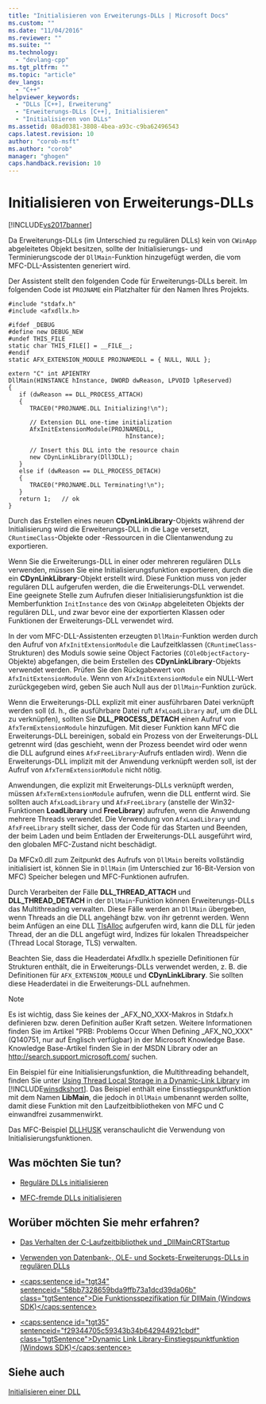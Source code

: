 ```yaml
---
title: "Initialisieren von Erweiterungs-DLLs | Microsoft Docs"
ms.custom: ""
ms.date: "11/04/2016"
ms.reviewer: ""
ms.suite: ""
ms.technology: 
  - "devlang-cpp"
ms.tgt_pltfrm: ""
ms.topic: "article"
dev_langs: 
  - "C++"
helpviewer_keywords: 
  - "DLLs [C++], Erweiterung"
  - "Erweiterungs-DLLs [C++], Initialisieren"
  - "Initialisieren von DLLs"
ms.assetid: 08ad0381-3808-4bea-a93c-c9ba62496543
caps.latest.revision: 10
author: "corob-msft"
ms.author: "corob"
manager: "ghogen"
caps.handback.revision: 10
---
```

# Initialisieren von Erweiterungs-DLLs
[!INCLUDE[vs2017banner](../assembler/inline/includes/vs2017banner.md)]

Da Erweiterungs\-DLLs \(im Unterschied zu regulären DLLs\) kein von `CWinApp` abgeleitetes Objekt besitzen, sollte der Initialisierungs\- und Terminierungscode der `DllMain`\-Funktion hinzugefügt werden, die vom MFC\-DLL\-Assistenten generiert wird.  
  
 Der Assistent stellt den folgenden Code für Erweiterungs\-DLLs bereit.  Im folgenden Code ist `PROJNAME` ein Platzhalter für den Namen Ihres Projekts.  
  
```  
#include "stdafx.h"  
#include <afxdllx.h>  
  
#ifdef _DEBUG  
#define new DEBUG_NEW  
#undef THIS_FILE  
static char THIS_FILE[] = __FILE__;  
#endif  
static AFX_EXTENSION_MODULE PROJNAMEDLL = { NULL, NULL };  
  
extern "C" int APIENTRY  
DllMain(HINSTANCE hInstance, DWORD dwReason, LPVOID lpReserved)  
{  
   if (dwReason == DLL_PROCESS_ATTACH)  
   {  
      TRACE0("PROJNAME.DLL Initializing!\n");  
  
      // Extension DLL one-time initialization  
      AfxInitExtensionModule(PROJNAMEDLL,   
                                 hInstance);  
  
      // Insert this DLL into the resource chain  
      new CDynLinkLibrary(Dll3DLL);  
   }  
   else if (dwReason == DLL_PROCESS_DETACH)  
   {  
      TRACE0("PROJNAME.DLL Terminating!\n");  
   }  
   return 1;   // ok  
}  
```  
  
 Durch das Erstellen eines neuen **CDynLinkLibrary**\-Objekts während der Initialisierung wird die Erweiterungs\-DLL in die Lage versetzt, `CRuntimeClass`\-Objekte oder \-Ressourcen in die Clientanwendung zu exportieren.  
  
 Wenn Sie die Erweiterungs\-DLL in einer oder mehreren regulären DLLs verwenden, müssen Sie eine Initialisierungsfunktion exportieren, durch die ein **CDynLinkLibrary**\-Objekt erstellt wird.  Diese Funktion muss von jeder regulären DLL aufgerufen werden, die die Erweiterungs\-DLL verwendet.  Eine geeignete Stelle zum Aufrufen dieser Initialisierungsfunktion ist die Memberfunktion `InitInstance` des von `CWinApp` abgeleiteten Objekts der regulären DLL, und zwar bevor eine der exportierten Klassen oder Funktionen der Erweiterungs\-DLL verwendet wird.  
  
 In der vom MFC\-DLL\-Assistenten erzeugten `DllMain`\-Funktion werden durch den Aufruf von `AfxInitExtensionModule` die Laufzeitklassen \(`CRuntimeClass`\-Strukturen\) des Moduls sowie seine Object Factories \(`COleObjectFactory`\-Objekte\) abgefangen, die beim Erstellen des **CDynLinkLibrary**\-Objekts verwendet werden.  Prüfen Sie den Rückgabewert von `AfxInitExtensionModule`. Wenn von `AfxInitExtensionModule` ein NULL\-Wert zurückgegeben wird, geben Sie auch Null aus der `DllMain`\-Funktion zurück.  
  
 Wenn die Erweiterungs\-DLL explizit mit einer ausführbaren Datei verknüpft werden soll \(d. h., die ausführbare Datei ruft `AfxLoadLibrary` auf, um die DLL zu verknüpfen\), sollten Sie **DLL\_PROCESS\_DETACH** einen Aufruf von `AfxTermExtensionModule` hinzufügen.  Mit dieser Funktion kann MFC die Erweiterungs\-DLL bereinigen, sobald ein Prozess von der Erweiterungs\-DLL getrennt wird \(das geschieht, wenn der Prozess beendet wird oder wenn die DLL aufgrund eines `AfxFreeLibrary`\-Aufrufs entladen wird\).  Wenn die Erweiterungs\-DLL implizit mit der Anwendung verknüpft werden soll, ist der Aufruf von `AfxTermExtensionModule` nicht nötig.  
  
 Anwendungen, die explizit mit Erweiterungs\-DLLs verknüpft werden, müssen `AfxTermExtensionModule` aufrufen, wenn die DLL entfernt wird.  Sie sollten auch `AfxLoadLibrary` und `AfxFreeLibrary` \(anstelle der Win32\-Funktionen **LoadLibrary** und **FreeLibrary**\) aufrufen, wenn die Anwendung mehrere Threads verwendet.  Die Verwendung von `AfxLoadLibrary` und `AfxFreeLibrary` stellt sicher, dass der Code für das Starten und Beenden, der beim Laden und beim Entladen der Erweiterungs\-DLL ausgeführt wird, den globalen MFC\-Zustand nicht beschädigt.  
  
 Da MFCx0.dll zum Zeitpunkt des Aufrufs von `DllMain` bereits vollständig initialisiert ist, können Sie in `DllMain` \(im Unterschied zur 16\-Bit\-Version von MFC\) Speicher belegen und MFC\-Funktionen aufrufen.  
  
 Durch Verarbeiten der Fälle **DLL\_THREAD\_ATTACH** und **DLL\_THREAD\_DETACH** in der `DllMain`\-Funktion können Erweiterungs\-DLLs das Multithreading verwalten.  Diese Fälle werden an `DllMain` übergeben, wenn Threads an die DLL angehängt bzw. von ihr getrennt werden.  Wenn beim Anfügen an eine DLL [TlsAlloc](http://msdn.microsoft.com/library/windows/desktop/ms686801) aufgerufen wird, kann die DLL für jeden Thread, der an die DLL angefügt wird, Indizes für lokalen Threadspeicher \(Thread Local Storage, TLS\) verwalten.  
  
 Beachten Sie, dass die Headerdatei Afxdllx.h spezielle Definitionen für Strukturen enthält, die in Erweiterungs\-DLLs verwendet werden, z. B. die Definitionen für `AFX_EXTENSION_MODULE` und **CDynLinkLibrary**.  Sie sollten diese Headerdatei in die Erweiterungs\-DLL aufnehmen.  
  
> [!NOTE]
>  Es ist wichtig, dass Sie keines der \_AFX\_NO\_XXX\-Makros in Stdafx.h definieren bzw. deren Definition außer Kraft setzen.  Weitere Informationen finden Sie im Artikel "PRB: Problems Occur When Defining \_AFX\_NO\_XXX" \(Q140751, nur auf Englisch verfügbar\) in der Microsoft Knowledge Base.  Knowledge Base\-Artikel finden Sie in der MSDN Library oder an [http:\/\/search.support.microsoft.com\/](http://search.support.microsoft.com/) suchen.  
  
 Ein Beispiel für eine Initialisierungsfunktion, die Multithreading behandelt, finden Sie unter [Using Thread Local Storage in a Dynamic\-Link Library](http://msdn.microsoft.com/library/windows/desktop/ms686997) im [!INCLUDE[winsdkshort](../atl/reference/includes/winsdkshort_md.md)].  Das Beispiel enthält eine Einsstiegspunktfunktion mit dem Namen **LibMain**, die jedoch in `DllMain` umbenannt werden sollte, damit diese Funktion mit den Laufzeitbibliotheken von MFC und C einwandfrei zusammenwirkt.  
  
 Das MFC\-Beispiel [DLLHUSK](assetId:///dfcaa6ff-b8e2-4efd-8100-ee3650071f90) veranschaulicht die Verwendung von Initialisierungsfunktionen.  
  
## Was möchten Sie tun?  
  
-   [Reguläre DLLs initialisieren](../build/initializing-regular-dlls.md)  
  
-   [MFC\-fremde DLLs initialisieren](../build/initializing-non-mfc-dlls.md)  
  
## Worüber möchten Sie mehr erfahren?  
  
-   [Das Verhalten der C\-Laufzeitbibliothek und \_DllMainCRTStartup](../build/run-time-library-behavior.md)  
  
-   [Verwenden von Datenbank\-, OLE\- und Sockets\-Erweiterungs\-DLLs in regulären DLLs](../build/using-database-ole-and-sockets-extension-dlls-in-regular-dlls.md)  
  
-   [\<caps:sentence id\="tgt34" sentenceid\="58bb7328659bda9ffb73a1dcd39da06b" class\="tgtSentence"\>Die Funktionsspezifikation für DllMain \(Windows SDK\)\<\/caps:sentence\>](http://msdn.microsoft.com/library/windows/desktop/ms682583)  
  
-   [\<caps:sentence id\="tgt35" sentenceid\="f29344705c59343b34b642944921cbdf" class\="tgtSentence"\>Dynamic Link Library\-Einstiegspunktfunktion \(Windows SDK\)\<\/caps:sentence\>](http://msdn.microsoft.com/library/windows/desktop/ms682596)  
  
## Siehe auch  
 [Initialisieren einer DLL](../build/initializing-a-dll.md)